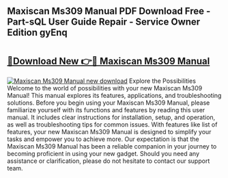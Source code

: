 ## Maxiscan Ms309 Manual PDF Download Free - Part-sQL User Guide Repair - Service Owner Edition gyEnq

# <h2><a href="http://cf18799.oget.top/?id=Maxiscan+Ms309+Manual">🔗Download New 👉🔴 Maxiscan Ms309 Manual</a></h2>

[![Maxiscan Ms309 Manual new download](https://i.imgur.com/5g1atiW.png)](http://cf18799.oget.top/?id=Maxiscan+Ms309+Manual)
Explore the Possibilities Welcome to the world of possibilities with your new Maxiscan Ms309 Manual! This manual explores its features, applications, and troubleshooting solutions. Before you begin using your Maxiscan Ms309 Manual, please familiarize yourself with its functions and features by reading this user manual. It includes clear instructions for installation, setup, and operation, as well as troubleshooting tips for common issues. With features like list of features, your new Maxiscan Ms309 Manual is designed to simplify your tasks and empower you to achieve more. Our expectation is that the Maxiscan Ms309 Manual has been a reliable companion in your journey to becoming proficient in using your new gadget. Should you need any assistance or clarification, please do not hesitate to contact our support team.
